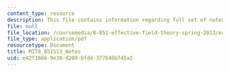 ```yaml
---
content_type: resource
description: This file contains information regarding full set of notes.
file: null
file_location: /coursemedia/8-851-effective-field-theory-spring-2013/e42f16669e30d209bfdd377646b745a3_MIT8_851S13_scetnotes.pdf
file_type: application/pdf
resourcetype: Document
title: MIT8_851S13_Notes
uid: e42f1666-9e30-d209-bfdd-377646b745a3
---
```

